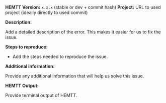 **HEMTT Version:** `x.x.x` (stable or dev + commit hash)
**Project:** URL to used project (ideally directly to used commit)

**Description:**

Add a detailed description of the error. This makes it easier for us to fix the issue.

**Steps to reproduce:**

- Add the steps needed to reproduce the issue.

**Additional information:**

Provide any additional information that will help us solve this issue.

**HEMTT Output:**

Provide terminal output of HEMTT.
